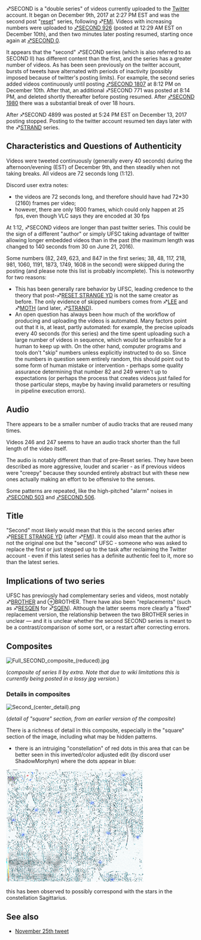 ♐SECOND is a "double series" of videos currently uploaded to the
[Twitter](Twitter "wikilink") account. It began on December 9th, 2017 at
2:27 PM EST and was the second post
"[reset](RESET_STRANGE_YD "wikilink")" series, following
♐[FMI](FMI "wikilink"). Videos with increasing numbers were uploaded
to
[♐SECOND 926](https://twitter.com/unfavorablesemi/status/939728823721000960)
(posted at 12:29 AM EST on December 10th), and then two minutes later
posting resumed, starting once again at
[♐SECOND 0](https://twitter.com/unfavorablesemi/status/939729238529323009).

It appears that the "second" ♐SECOND series (which is also referred to
as SECOND II) has different content than the first, and the series has a
greater number of videos. As has been seen previously on the twitter
account, bursts of tweets have alternated with periods of inactivity
(possibly imposed because of twitter's posting limits). For example, the
second series added videos continuously until posting
[♐SECOND 1807](https://twitter.com/unfavorablesemi/status/940026397648711680)
at 8:12 PM on December 10th. After that, an additional ♐SECOND 771 was
posted at 8:14 PM, and deleted shortly thereafter before posting
resumed. After
[♐SECOND 1980](https://twitter.com/unfavorablesemi/status/940075767521669120)
there was a substantial break of over 18 hours.

After ♐SECOND 4899 was posted at 5:24 PM EST on December 13, 2017
posting stopped. Posting to the twitter account resumed ten days later
with the ♐[STRAND](STRAND "wikilink") series.

## Characteristics and Questions of Authenticity

Videos were tweeted continuously (generally every 40 seconds) during the
afternoon/evening (EST) of December 9th, and then steadily when not
taking breaks. All videos are 72 seconds long (1:12).

Discord user extra notes:

  - the videos are 72 seconds long, and therefore should have had 72\*30
    (2160) frames per video;
  - however, there are only 1800 frames, which could only happen at 25
    fps, even though VLC says they are encoded at 30 fps

At 1:12, ♐SECOND videos are longer than past twitter series. This could
be the sign of a different "author" or simply UFSC taking advantage of
twitter allowing longer embedded videos than in the past (the maximum
length was changed to 140 seconds from 30 on June 21, 2016).

Some numbers (82, 249, 623, and 847 in the first series; 38, 48, 117,
218, 981, 1060, 1191, 1873, 1749, 1608 in the second) were skipped
during the posting (and please note this list is probably incomplete).
This is noteworthy for two reasons:

  - This has been generally rare behavior by UFSC, leading credence to
    the theory that post-♐[RESET STRANGE YD](RESET_STRANGE_YD "wikilink") is not the same creator as before.
    The only evidence of skipped numbers comes from
    ♐[LEE](LEE "wikilink") and ♐[MOTH](MOTH "wikilink") (and later,
    ♐[STRAND](STRAND "wikilink")).
  - An open question has always been how much of the workflow of
    producing and uploading the videos is automated. Many factors point
    out that it is, at least, partly automated: for example, the precise
    uploads every 40 seconds (for this series) and the time spent
    uploading such a large number of videos in sequence, which would be
    unfeasible for a human to keep up with. On the other hand, computer
    programs and tools don't "skip" numbers unless explicitly instructed
    to do so. Since the numbers in question seem entirely random, this
    should point out to some form of human mistake or intervention -
    perhaps some quality assurance determining that number 82 and 249
    weren't up to expectations (or perhaps the process that creates
    videos just failed for those particular steps, maybe by having
    invalid parameters or resulting in pipeline execution errors).

## Audio

There appears to be a smaller number of audio tracks that are reused
many times.

Videos 246 and 247 seems to have an audio track shorter than the full
length of the video itself.

The audio is notably different than that of pre-Reset series. They have
been described as more aggressive, louder and scarier - as if previous
videos were "creepy" because they sounded entirely abstract but with
these new ones actually making an effort to be offensive to the senses.

Some patterns are repeated, like the high-pitched "alarm" noises in
[♐SECOND 503](https://twitter.com/unfavorablesemi/status/939659564466786304)
and
[♐SECOND 506](https://twitter.com/unfavorablesemi/status/939660051660328960).

## Title

"Second" most likely would mean that this is the second series after
♐[RESET STRANGE YD](RESET_STRANGE_YD "wikilink") (after
♐[FMI](FMI "wikilink")). It could also mean that the author is not the
original one but the "second" UFSC - someone who was asked to replace
the first or just stepped up to the task after reclaiming the Twitter
account - even if this latest series has a definite authentic feel to
it, more so than the latest series.

## Implications of two series

UFSC has previously had complementary series and videos, most notably
♐[BROTHER](BROTHER "wikilink") and ⊕BROTHER. There have also been
"replacements" (such as ♐[RESQEN](RESQEN "wikilink") for
♐[SQEN](SQEN "wikilink")). Although the latter seems more clearly a
"fixed" replacement version, the relationship between the two BROTHER
series in unclear — and it is unclear whether the second SECOND series
is meant to be a contrast/comparison of some sort, or a restart after
correcting errors.

## Composites

![Full\_SECOND\_composite\_(reduced).jpg](Full_SECOND_composite_\(reduced\).jpg
"Full_SECOND_composite_(reduced).jpg")

(*composite of series II by extra. Note that due to wiki limitations
this is currently being posted in a lossy jpg version.*)

### Details in composites

![Second\_(center\_detail).png](Second_\(center_detail\).png
"Second_(center_detail).png")

(*detail of "square" section, from an earlier version of the composite*)

There is a richness of detail in this composite, especially in the
"square" section of the image, including what may be hidden patterns.

  - there is an intruiging "constellation" of red dots in this area that
    can be better seen in this inverted/color adjusted edit (by discord
    user ShadowMorphyn) where the dots appear in blue:

![Second\_vibrancy\_.png](Second_vibrancy_.png "Second_vibrancy_.png")

this has been observed to possibly correspond with the stars in the
constellation Sagittarius.

## See also

  - [November 25th tweet‎‎](November_25th_tweet‎‎ "wikilink")

